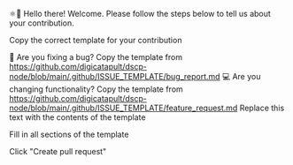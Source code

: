 ⚛👋 Hello there! Welcome. Please follow the steps below to tell us about your contribution.

Copy the correct template for your contribution

🐛 Are you fixing a bug? Copy the template from https://github.com/digicatapult/dscp-node/blob/main/.github/ISSUE_TEMPLATE/bug_report.md
💻 Are you changing functionality? Copy the template from https://github.com/digicatapult/dscp-node/blob/main/.github/ISSUE_TEMPLATE/feature_request.md
Replace this text with the contents of the template

Fill in all sections of the template

Click "Create pull request"

